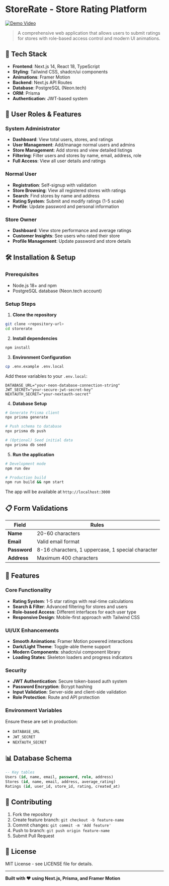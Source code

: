 # StoreRate - Store Rating Platform

[![Demo Video](https://img.youtube.com/vi/YOUR_VIDEO_ID/0.jpg)](https://www.youtube.com/watch?v=YOUR_VIDEO_ID)

> A comprehensive web application that allows users to submit ratings for stores with role-based access control and modern UI animations.

## 🚀 Tech Stack

- **Frontend**: Next.js 14, React 18, TypeScript
- **Styling**: Tailwind CSS, shadcn/ui components
- **Animations**: Framer Motion
- **Backend**: Next.js API Routes
- **Database**: PostgreSQL (Neon.tech)
- **ORM**: Prisma
- **Authentication**: JWT-based system

## 👥 User Roles & Features

### System Administrator
- **Dashboard**: View total users, stores, and ratings
- **User Management**: Add/manage normal users and admins
- **Store Management**: Add stores and view detailed listings
- **Filtering**: Filter users and stores by name, email, address, role
- **Full Access**: View all user details and ratings

### Normal User
- **Registration**: Self-signup with validation
- **Store Browsing**: View all registered stores with ratings
- **Search**: Find stores by name and address
- **Rating System**: Submit and modify ratings (1-5 scale)
- **Profile**: Update password and personal information

### Store Owner
- **Dashboard**: View store performance and average ratings
- **Customer Insights**: See users who rated their store
- **Profile Management**: Update password and store details

## 🛠 Installation & Setup

### Prerequisites
- Node.js 18+ and npm
- PostgreSQL database (Neon.tech account)

### Setup Steps

1. **Clone the repository**
```bash
git clone <repository-url>
cd storerate
```

2. **Install dependencies**
```bash
npm install
```

3. **Environment Configuration**
```bash
cp .env.example .env.local
```

Add these variables to your `.env.local`:
```env
DATABASE_URL="your-neon-database-connection-string"
JWT_SECRET="your-secure-jwt-secret-key"
NEXTAUTH_SECRET="your-nextauth-secret"
```

4. **Database Setup**
```bash
# Generate Prisma client
npx prisma generate

# Push schema to database
npx prisma db push

# (Optional) Seed initial data
npx prisma db seed
```

5. **Run the application**
```bash
# Development mode
npm run dev

# Production build
npm run build && npm start
```

The app will be available at `http://localhost:3000`

## 📋 Form Validations

| Field | Rules |
|-------|-------|
| **Name** | 20-60 characters |
| **Email** | Valid email format |
| **Password** | 8-16 characters, 1 uppercase, 1 special character |
| **Address** | Maximum 400 characters |

## 🎨 Features

### Core Functionality
- **Rating System**: 1-5 star ratings with real-time calculations
- **Search & Filter**: Advanced filtering for stores and users
- **Role-based Access**: Different interfaces for each user type
- **Responsive Design**: Mobile-first approach with Tailwind CSS

### UI/UX Enhancements
- **Smooth Animations**: Framer Motion powered interactions
- **Dark/Light Theme**: Toggle-able theme support
- **Modern Components**: shadcn/ui component library
- **Loading States**: Skeleton loaders and progress indicators

### Security
- **JWT Authentication**: Secure token-based auth system
- **Password Encryption**: Bcrypt hashing
- **Input Validation**: Server-side and client-side validation
- **Role Protection**: Route and API protection


### Environment Variables
Ensure these are set in production:
- `DATABASE_URL`
- `JWT_SECRET`
- `NEXTAUTH_SECRET`

## 📊 Database Schema

```sql
-- Key tables
Users (id, name, email, password, role, address)
Stores (id, name, email, address, average_rating)
Ratings (id, user_id, store_id, rating, created_at)
```

## 🤝 Contributing

1. Fork the repository
2. Create feature branch: `git checkout -b feature-name`
3. Commit changes: `git commit -m 'Add feature'`
4. Push to branch: `git push origin feature-name`
5. Submit Pull Request

## 📄 License

MIT License - see LICENSE file for details.

---

**Built with ❤️ using Next.js, Prisma, and Framer Motion**